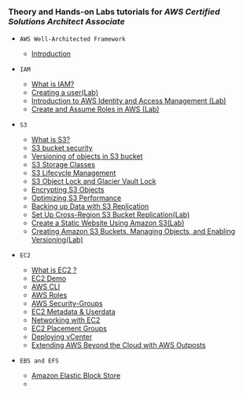 ### Theory and Hands-on Labs tutorials for _AWS Certified Solutions Architect Associate_

-   `AWS Well-Architected Framework`
    -   [Introduction](https://github.com/iayushhb/SAA-C03/blob/main/AWS-Fundamentals/Introduction.md)
-   `IAM`

    -   [What is IAM?](https://github.com/iayushhb/SAA-C03/blob/main/Identity-and-Access-Management/IAM.md)
    -   [Creating a user(Lab)](https://github.com/iayushhb/SAA-C03/blob/main/Identity-and-Access-Management/IAM-Lab-1.md)
    -   [Introduction to AWS Identity and Access Management (Lab)](https://github.com/iayushhb/SAA-C03/blob/main/Identity-and-Access-Management/IAM-Lab-2.md)
    -   [Create and Assume Roles in AWS (Lab)](https://github.com/iayushhb/SAA-C03/blob/main/Identity-and-Access-Management/IAM-Lab-3.md)

-   `S3`
    -   [What is S3?](https://github.com/iayushhb/SAA-C03/blob/main/Simple-Storage-Service/S3.md)
    -   [S3 bucket security](https://github.com/iayushhb/SAA-C03/blob/main/Simple-Storage-Service/S3-bucket-security.md)
    -   [Versioning of objects in S3 bucket](https://github.com/iayushhb/SAA-C03/blob/main/Simple-Storage-Service/S3-versioning.md)
    -   [S3 Storage Classes](https://github.com/iayushhb/SAA-C03/blob/main/Simple-Storage-Service/S3-versioning.md)
    -   [S3 Lifecycle Management](https://github.com/iayushhb/SAA-C03/blob/main/Simple-Storage-Service/S3-lifecycle-managements.md)
    -   [S3 Object Lock and Glacier Vault Lock](https://github.com/iayushhb/SAA-C03/blob/main/Simple-Storage-Service/S3-objectlockNglacierlock.md)
    -   [Encrypting S3 Objects](https://github.com/iayushhb/SAA-C03/blob/main/Simple-Storage-Service/S3-object-encryption.md)
    -   [Optimizing S3 Performance](https://github.com/iayushhb/SAA-C03/blob/main/Simple-Storage-Service/Optimizing-S3-performance.md)
    -   [Backing up Data with S3 Replication](https://github.com/iayushhb/SAA-C03/blob/main/Simple-Storage-Service/S3-replication.md)
    -   [Set Up Cross-Region S3 Bucket Replication(Lab)](https://github.com/iayushhb/SAA-C03/blob/main/Simple-Storage-Service/Cross-Region-Replication-Demo.md)
    -   [Create a Static Website Using Amazon S3(Lab)](https://github.com/iayushhb/SAA-C03/blob/main/Simple-Storage-Service/Static-Website-S3.md)
    -   [Creating Amazon S3 Buckets, Managing Objects, and Enabling Versioning(Lab)](https://github.com/iayushhb/SAA-C03/blob/main/Simple-Storage-Service/Bucket-creation%2CManaging-Objects%2CEnabling-Versioning.md)
-   `EC2`
    -   [What is EC2 ?](https://github.com/iayushhb/SAA-C03/blob/main/Elastic-Compute-Cloud/EC2.md)
    -   [EC2 Demo](https://github.com/iayushhb/SAA-C03/blob/main/Elastic-Compute-Cloud/Launch-Ec2.md)
    -   [AWS CLI](https://github.com/iayushhb/SAA-C03/blob/main/Elastic-Compute-Cloud/AWS-CommandLine.md)
    -   [AWS Roles](https://github.com/iayushhb/SAA-C03/blob/main/Elastic-Compute-Cloud/roles-AWS.md)
    -   [AWS Security-Groups](https://github.com/iayushhb/SAA-C03/blob/main/Elastic-Compute-Cloud/Security-grp.md)
    -   [EC2 Metadata & Userdata](https://github.com/iayushhb/SAA-C03/blob/main/Elastic-Compute-Cloud/EC2-metadata.md)
    -   [Networking with EC2](https://github.com/iayushhb/SAA-C03/blob/main/Elastic-Compute-Cloud/EC2-Networking.md)
    -   [EC2 Placement Groups](https://github.com/iayushhb/SAA-C03/blob/main/Elastic-Compute-Cloud/EC2%20Placement%20Groups.md)
    - [Deploying vCenter](https://github.com/iayushhb/SAA-C03/blob/main/Elastic-Compute-Cloud/vCenter.md)
    - [Extending AWS Beyond the Cloud with AWS Outposts](https://github.com/iayushhb/SAA-C03/blob/main/Elastic-Compute-Cloud/AWS%20Outposts.md)
- `EBS and EFS`

    - [Amazon Elastic Block Store](https://github.com/iayushhb/SAA-C03/blob/main/EBS%26EFS/EBS.md)
    - []()
